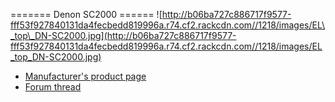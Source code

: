 \======= Denon SC2000 ======
![http://b06ba727c886717f9577-fff53f927840131da4fecbedd819996a.r74.cf2.rackcdn.com//1218/images/EL\_top\_DN-SC2000.jpg](http://b06ba727c886717f9577-fff53f927840131da4fecbedd819996a.r74.cf2.rackcdn.com//1218/images/EL_top_DN-SC2000.jpg)

  - [Manufacturer's product
    page](http://denondj.com/products/view/dn-sc2000)
  - [Forum thread](http://mixxx.org/forums/viewtopic.php?f=7&t=2048)
